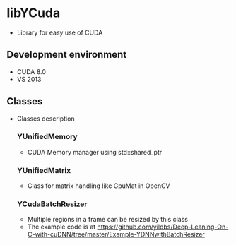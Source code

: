 # libYCuda
- Library for easy use of CUDA

## Development environment
- CUDA 8.0 
- VS 2013

## Classes
- Classes description

	### YUnifiedMemory
	- CUDA Memory manager using std::shared_ptr

	### YUnifiedMatrix
	- Class for matrix handling like GpuMat in OpenCV

	### YCudaBatchResizer
	- Multiple regions in a frame can be resized by this class
	- The example code is at https://github.com/yildbs/Deep-Leaning-On-C-with-cuDNN/tree/master/Example-YDNNwithBatchResizer
